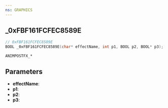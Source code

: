 ```yaml
---
ns: GRAPHICS
---
```

## _0xFBF161FCFEC8589E

```c
// 0xFBF161FCFEC8589E
BOOL _0xFBF161FCFEC8589E(char* effectName, int p1, BOOL p2, BOOL* p3);
```

```
ANIMPOSTFX_*
```

## Parameters
* **effectName**:
* **p1**:
* **p2**:
* **p3**:
